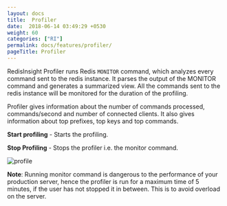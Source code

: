 ```yaml
---
layout: docs
title:  Profiler
date:  2018-06-14 03:49:29 +0530
weight: 60
categories: ["RI"]
permalink: docs/features/profiler/
pageTitle: Profiler
---
```

RedisInsight Profiler runs Redis ```MONITOR``` command, which analyzes every command sent to the redis instance. It parses the output of the MONITOR command and generates a summarized view. All the commands sent to the redis instance will be monitored for the duration of the profiling.

Profiler gives information about the number of commands processed, commands/second and number of connected clients. It also gives information about top prefixes, top keys and top commands.

**Start profiling** - Starts the profiling.

**Stop Profiling** - Stops the profiler i.e. the monitor command.

![profile](/images/ri/profile.png)

**Note**: Running monitor command is dangerous to the performance of your production server, hence the profiler is run for a maximum time of 5 minutes, if the user has not stopped it in between. This is to avoid overload on the server.
